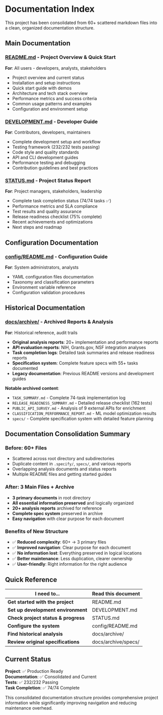 # Documentation Index

This project has been consolidated from 60+ scattered markdown files into a clean, organized documentation structure.

## Main Documentation

### **[README.md](README.md)** - Project Overview & Quick Start
**For**: All users - developers, analysts, stakeholders
- Project overview and current status
- Installation and setup instructions  
- Quick start guide with demos
- Architecture and tech stack overview
- Performance metrics and success criteria
- Common usage patterns and examples
- Configuration and environment setup

### **[DEVELOPMENT.md](DEVELOPMENT.md)** - Developer Guide
**For**: Contributors, developers, maintainers
- Complete development setup and workflow
- Testing framework (232/232 tests passing)
- Code style and quality standards
- API and CLI development guides
- Performance testing and debugging
- Contribution guidelines and best practices

### **[STATUS.md](STATUS.md)** - Project Status Report
**For**: Project managers, stakeholders, leadership
- Complete task completion status (74/74 tasks ✅)
- Performance metrics and SLA compliance
- Test results and quality assurance
- Release readiness checklist (75% complete)
- Recent achievements and optimizations
- Next steps and roadmap

## Configuration Documentation

### **[config/README.md](config/README.md)** - Configuration Guide
**For**: System administrators, analysts
- YAML configuration files documentation
- Taxonomy and classification parameters
- Environment variable reference
- Configuration validation procedures

## Historical Documentation

### **[docs/archive/](docs/archive/)** - Archived Reports & Analysis
**For**: Historical reference, audit trails
- **Original analysis reports**: 20+ implementation and performance reports
- **API evaluation reports**: NIH, Grants.gov, NSF integration analyses  
- **Task completion logs**: Detailed task summaries and release readiness reports
- **Specification system**: Complete feature specs with 55+ tasks documented
- **Legacy documentation**: Previous README versions and development guides

**Notable archived content**:
- `TASK_SUMMARY.md` - Complete 74-task implementation log
- `RELEASE_READINESS_SUMMARY.md` - Detailed release checklist (162 tests)
- `PUBLIC_API_SURVEY.md` - Analysis of 9 external APIs for enrichment
- `CLASSIFICATION_PERFORMANCE_REPORT.md` - ML model optimization results
- `specs/` - Complete specification system with detailed feature planning

## Documentation Consolidation Summary

### Before: 60+ Files
- Scattered across root directory and subdirectories
- Duplicate content in `.specify/`, `specs/`, and various reports
- Overlapping analysis documents and status reports
- Multiple README files and getting started guides

### After: 3 Main Files + Archive
- **3 primary documents** in root directory
- **All essential information preserved** and logically organized  
- **20+ analysis reports** archived for reference
- **Complete spec system** preserved in archive
- **Easy navigation** with clear purpose for each document

### Benefits of New Structure
- ✅ **Reduced complexity**: 60+ → 3 primary files
- ✅ **Improved navigation**: Clear purpose for each document
- ✅ **No information lost**: Everything preserved in logical locations
- ✅ **Better maintenance**: Less duplication, clearer ownership
- ✅ **User-friendly**: Right information for the right audience

## Quick Reference

| I need to... | Read this document |
|--------------|-------------------|
| **Get started with the project** | README.md |
| **Set up development environment** | DEVELOPMENT.md |
| **Check project status & progress** | STATUS.md |
| **Configure the system** | config/README.md |
| **Find historical analysis** | docs/archive/ |
| **Review original specifications** | docs/archive/specs/ |

## Current Status

**Project**: ✅ Production Ready  
**Documentation**: ✅ Consolidated and Current  
**Tests**: ✅ 232/232 Passing  
**Task Completion**: ✅ 74/74 Complete  

This consolidated documentation structure provides comprehensive project information while significantly improving navigation and reducing maintenance overhead.